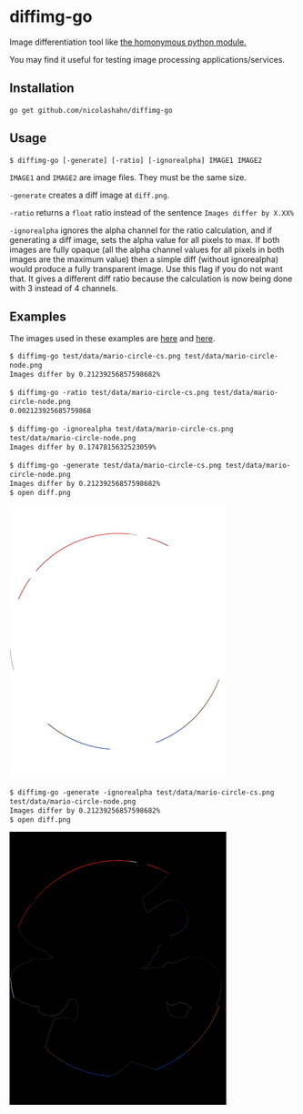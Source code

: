 # diffimg-go

Image differentiation tool like [the homonymous python 
module.](https://github.com/nicolashahn/diffimg)

You may find it useful for testing image processing applications/services.

## Installation

```
go get github.com/nicolashahn/diffimg-go
```

## Usage

```
$ diffimg-go [-generate] [-ratio] [-ignorealpha] IMAGE1 IMAGE2
```

`IMAGE1` and `IMAGE2` are image files. They must be the same size.

`-generate` creates a diff image at `diff.png`.

`-ratio` returns a `float` ratio instead of the sentence `Images differ by
X.XX%`

`-ignorealpha` ignores the alpha channel for the ratio calculation, and if
generating a diff image, sets the alpha value for all pixels to max. If both
images are fully opaque (all the alpha channel values for all pixels in both
images are the maximum value) then a simple diff (without ignorealpha) would 
produce a fully transparent image. Use this flag if you do not want that.
It gives a different diff ratio because the calculation is now being done
with 3 instead of 4 channels.

## Examples
The images used in these examples are [here](test/data/mario-circle-cs.png)
and [here](test/data/mario-circle-node.png).

```
$ diffimg-go test/data/mario-circle-cs.png test/data/mario-circle-node.png
Images differ by 0.21239256857598682%

$ diffimg-go -ratio test/data/mario-circle-cs.png test/data/mario-circle-node.png
0.002123925685759868

$ diffimg-go -ignorealpha test/data/mario-circle-cs.png test/data/mario-circle-node.png
Images differ by 0.1747815632523059%

$ diffimg-go -generate test/data/mario-circle-cs.png test/data/mario-circle-node.png
Images differ by 0.21239256857598682%
$ open diff.png
```
![Mario diff](examples/mario_diff.png)

```
$ diffimg-go -generate -ignorealpha test/data/mario-circle-cs.png test/data/mario-circle-node.png
Images differ by 0.21239256857598682%
$ open diff.png
```
![Mario diff with -ignorealpha](examples/mario_ignorealpha_diff.png)


